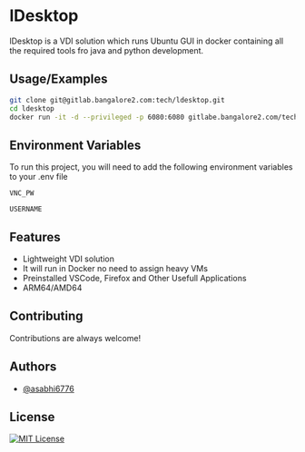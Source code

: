 
# lDesktop

lDesktop is a VDI solution which runs Ubuntu GUI in docker containing all the required tools fro java and python development.

## Usage/Examples

```bash
git clone git@gitlab.bangalore2.com:tech/ldesktop.git
cd ldesktop
docker run -it -d --privileged -p 6080:6080 gitlabe.bangalore2.com/tech/ldesktop:latest
```


## Environment Variables

To run this project, you will need to add the following environment variables to your .env file

`VNC_PW`

`USERNAME`


## Features

- Lightweight VDI solution
- It will run in Docker no need to assign heavy VMs
- Preinstalled VSCode, Firefox and Other Usefull Applications
- ARM64/AMD64


## Contributing

Contributions are always welcome!



## Authors

- [@asabhi6776](https://www.github.com/asabhi6776)


## License

[![MIT License](https://img.shields.io/badge/License-MIT-green.svg)](https://choosealicense.com/licenses/mit/)

